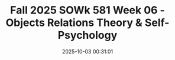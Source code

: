 ---
layout: single_presentation
name: fall-2025-sowk-581-week-06-objects-relations-theory-self-psychology.md
title: "Fall 2025 SOWk 581 Week 06 - Objects Relations Theory & Self-Psychology"
date:  2025-10-03 00:31:01
presentation_id: yYuhCc
permalink: /yYuhCc/
redirect_from:
  - /presentations/yYuhCc/fall-2025-sowk-581-week-06-objects-relations-theory-self-psychology
slides: 
  - slide_name: deck-yYuhCc-large-0.jpeg
    slide_alt: "Silhouette surrounded by icons (brain, clapperboard, heart) on pink and white slide titled 'Objects Relations Theory & Self-Psychology, Week 06.' Includes 'Jacob Campbell, Ph.D. LICSW, Heritage University,' and 'Fall 2025 SOWK 581.'"
  - slide_name: deck-yYuhCc-large-1.jpeg
    slide_alt: "**Slide Content:** The slide presents the 'Week 06 Agenda' focusing on 'Objects Relations Theory & Self-psychology,' outlining agenda items and learning objectives.**Agenda:**- Discuss psychosocial assessment assignment- Examples of object relation theory for clients- Reviewing self-psychology components- Empathetic responding practice- Examining ADHD diagnosis**Learning Objectives:**- Explain object relations theory and self-psychology concepts- Describe clinician's therapeutic role- Demonstrate empathetic communication- Evaluate ADHD criteria through self-psychology lens"
  - slide_name: deck-yYuhCc-large-2.jpeg
    slide_alt: "**Object**: Text slide**Action**: Describes psychosocial assessment assignment requirements**Context**: Presentation on academic tasks, features sections on evaluation and cultural factors.**Text**:'Psychosocial AssessmentThe psychosocial assessment is a key assignment for SOWK 581. Students will demonstrate their competency in engagement. Heritage’s MSW Program includes two practice behaviors in assessing engagement. The first involves evaluating cultural factors, and the second consists of using culturally responsive engagement methods...Students will conduct a psychosocial assessment with a client for their case study. The final product has two components: evaluation documentation and a reflective section on the client experience. Text references the 'Case of Vincent' for guidance. Required: Chapter's section headings like Identifying Information, Referral Source, etc.'"
  - slide_name: deck-yYuhCc-large-3.jpeg
    slide_alt: "**Object**: Table  **Action**: Presents criteria and descriptions  **Context**: For 'Psychosocial Assessment,' detailing aspects like cultural factors, engagement methods, documentation practices, evaluation alignment, and assignment adherence. Includes reflections and comprehensive evaluations.  **Text**: 'Psychosocial Assessment,' 'Description,' 'Highly Developed,' and segments on evaluating cultural factors, using culturally responsive engagement, documentation, client needs, evaluation alignment, and assignment adherence."
  - slide_name: deck-yYuhCc-large-4.jpeg
    slide_alt: "Slide text describes 'Five Assumptions of Time Limited Dynamic Psychotherapy' from Object Relation Theory. Key points include learning maladaptive patterns, maintaining them, re-enacting them in therapy, the dyadic therapeutic relationship, and focusing on problematic childhood patterns."
  - slide_name: deck-yYuhCc-large-5.jpeg
    slide_alt: "A man in a checkered shirt sits and speaks in an armchair. A woman listens in a cozy, book-lined room. Text reads: 'Time-Limited Dynamic Psychotherapy (TLDP) with Hanna Levenson Video (PsychotherapyNet, 2009).'"
  - slide_name: deck-yYuhCc-large-6.jpeg
    slide_alt: "A bowl contains colorful fruit icons: bananas, apples, and a cherry. Text elements describe aspects of 'Object Relation Theory,' focusing on self and others' actions. Reference: Cooper & Granucci Lesser, 2022."
  - slide_name: deck-yYuhCc-large-7.jpeg
    slide_alt: "The slide presents an overview of self-psychology, discussing the self as core to identity and coherence. It outlines selfobject needs: mirroring, idealization, and twinship. Cited: Cooper & Granucci Lesser, 2022."
  - slide_name: deck-yYuhCc-large-8.jpeg
    slide_alt: "Slide with black text on white background titled 'Role of the Therapist in Self-Psychology.' Discusses how therapists help patients understand emotions, learn self-comfort, and utilize empathic responses. Cites Cooper & Granucci Lesser (2022)."
  - slide_name: deck-yYuhCc-large-9.jpeg
    slide_alt: "Text on slide reads: 'Every aspect of self-psychology as a therapeutic approach is framed within the context of empathy (Cooper & Granucci Lesser, 2022).' White background with black text."
  - slide_name: deck-yYuhCc-large-10.jpeg
    slide_alt: "Slide textually presents 'Empathetic Communication' with four key parts: '1. Perspective taking, 2. Staying out of judgment, 3. Recognizing emotion, 4. Communicating emotion.' Cited as (Wiseman, 2007), background includes pink and orange elements."
  - slide_name: deck-yYuhCc-large-11.jpeg
    slide_alt: "A slide titled 'Levels of Empathetic Responding' shows a car icon for 'Surface empathy' and speech bubbles for 'Reciprocal Empathy,' with descriptions outlining empathy levels and processes."
  - slide_name: deck-yYuhCc-large-12.jpeg
    slide_alt: "**Slide Description:** This slide is titled 'Practice with Empathetic Responding' and focuses on a 16-year-old named Jamal.**Client:** Jamal recently moved to a new city with his mother following his parents' divorce. He's struggling with the adjustment, feeling isolated and anxious. His grades have dropped, and he's withdrawn at home.**Social Worker:** As a school social worker, your role is in a high school setting. Jamal's declining grades were noted in a report, prompting you to remove him from class for support. Your objective is to aid Jamal in navigating his emotional and academic challenges."
  - slide_name: deck-yYuhCc-large-13.jpeg
    slide_alt: "**Object:** Text slide  **Action:** Describes a scenario  **Context:** Part of a presentation on empathetic responding  **Text:**  - **Title:** Practice with Empathetic Responding  - **Client:** Sarah, 35, survivor of domestic violence, conflicted about leaving an abusive relationship.  - **Social Worker:** Case manager at a domestic violence shelter, tasked with providing emotional support and safety planning for Sarah."
  - slide_name: deck-yYuhCc-large-14.jpeg
    slide_alt: "**Object**: Slide presentation  **Action**: Displays information  **Context**: Includes text about 'Practice with Empathetic Responding' involving Jasmine, a 17-year-old facing grief after a friend's death, and her interaction with a social worker."
  - slide_name: deck-yYuhCc-large-15.jpeg
    slide_alt: "**Object**: Slide content  **Action**: Displays information  **Context**: Presentation on ADHD diagnosis  Text:  'Examining Diagnosis of ADHD'  - Review criteria in the DSM-5-TR  - Small Group Discussion of relationship with Self-Psychology  Body text discusses children’s self-experience, learning disorders, and maladaptive defenses.  (Reference: Cooper & Granucci Lesser, 2022, p. 100)"
presentation_description_md: >
  Week%20six%20is%20a%20synchronous%20class%20week,%20with%20an%20in-person%20session%20on%20Saturday%20(10/04).%20Having%20spent%20time%20in%20class%20examining%20the%20theoretical%20basis%20of%20an%20integrated%20approach%20to%20clinical%20practice,%20the%20assessment%20process,%20biopsychosocial%20assessments,%20the%20DSM-5-TR,%20and%20multicultural%20practice,%20we%20will%20now%20focus%20on%20specific%20practice%20implementations%20within%20the%20integrated%20approach.%20I%20do%20have%20an%20activity%20where%20we%20will%20be%20reviewing%20the%20DSM,%20and%20I%20would%20like%20you%20to%20bring%20your%20copy%20with%20you%20to%20class.%20This%20week's%20readings%20include%20two%20chapters%20from%20Cooper%20and%20Granucci's%20Lesser%20(2022)%20work,%20which%20presents%20two%20relational%20psychodynamic%20models:%20object%20relations%20theory%20and%20self-psychology.%20The%20agenda%20for%20the%20in-class%20session%20includes:%0A%0A-%20Discuss%20the%20psychosocial%20assessment%20assignment%0A-%20Examples%20of%20understanding%20and%20applying%20object%20relation%20theory%20to%20a%20client%0A-%20Reviewing%20components%20of%20self-psychology%0A-%20Empathetic%20responding%20practice%0A-%20Examining%20the%20diagnosis%20of%20ADHD%0A%0AThe%20Learning%20Objectives%20this%20Week%20include:%0A%0A-%20Explain%20key%20concepts%20of%20object%20relations%20theory%20and%20self-psychology%20and%20apply%20them%20to%20client%20case%20examples.%0A-%20Describe%20the%20therapeutic%20role%20of%20the%20clinician%20in%20relational%20psychodynamic%20approaches%0A-%20Demonstrate%20empathic%20communication%20through%20structured%20practice%20with%20case%20vignettes.%0A-%20Critically%20evaluate%20the%20diagnostic%20criteria%20for%20ADHD%20through%20the%20lens%20of%20self-psychology,%20with%20attention%20to%20the%20child's%20self-experience.%0A-%20Explain%20key%20concepts%20of%20object%20relations%20theory%20and%20self-psychology%20and%20apply%20them%20to%20client%20case%20examples.%0A-%20Describe%20the%20therapeutic%20role%20of%20the%20clinician%20in%20relational%20psychodynamic%20approaches%0A-%20Demonstrate%20empathic%20communication%20through%20structured%20practice%20with%20case%20vignettes.%0A-%20Critically%20evaluate%20the%20diagnostic%20criteria%20for%20ADHD%20through%20the%20lens%20of%20self-psychology,%20with%20attention%20to%20the%20child's%20self-experience.
downloadable_slides: deck-yYuhCc.pdf
slides_count: 16
header:
  teaser: deck-yYuhCc-thumb-0.jpeg
presentation_video: 
location: "Heritage University"
tags:
  - Heritage University
  - MSW Program
  - SOWK 581
---